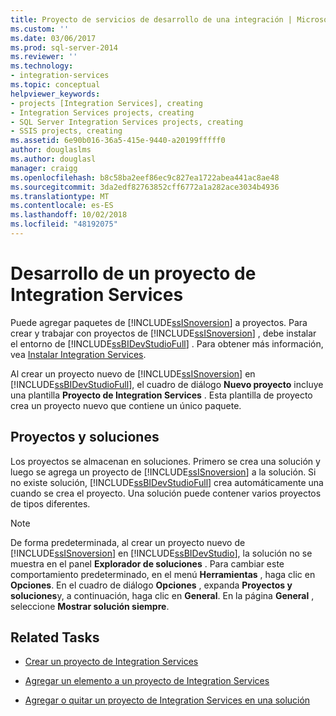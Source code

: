```yaml
---
title: Proyecto de servicios de desarrollo de una integración | Microsoft Docs
ms.custom: ''
ms.date: 03/06/2017
ms.prod: sql-server-2014
ms.reviewer: ''
ms.technology:
- integration-services
ms.topic: conceptual
helpviewer_keywords:
- projects [Integration Services], creating
- Integration Services projects, creating
- SQL Server Integration Services projects, creating
- SSIS projects, creating
ms.assetid: 6e90b016-36a5-415e-9440-a20199fffff0
author: douglaslms
ms.author: douglasl
manager: craigg
ms.openlocfilehash: b8c58ba2eef86ec9c827ea1722abea441ac8ae48
ms.sourcegitcommit: 3da2edf82763852cff6772a1a282ace3034b4936
ms.translationtype: MT
ms.contentlocale: es-ES
ms.lasthandoff: 10/02/2018
ms.locfileid: "48192075"
---
```

# <a name="development-of-an-integration-services-project"></a>Desarrollo de un proyecto de Integration Services
  Puede agregar paquetes de [!INCLUDE[ssISnoversion](../includes/ssisnoversion-md.md)] a proyectos. Para crear y trabajar con proyectos de [!INCLUDE[ssISnoversion](../includes/ssisnoversion-md.md)] , debe instalar el entorno de [!INCLUDE[ssBIDevStudioFull](../includes/ssbidevstudiofull-md.md)] . Para obtener más información, vea [Instalar Integration Services](install-windows/install-integration-services.md).  
  
 Al crear un proyecto nuevo de [!INCLUDE[ssISnoversion](../includes/ssisnoversion-md.md)] en [!INCLUDE[ssBIDevStudioFull](../includes/ssbidevstudiofull-md.md)], el cuadro de diálogo **Nuevo proyecto** incluye una plantilla **Proyecto de Integration Services** . Esta plantilla de proyecto crea un proyecto nuevo que contiene un único paquete.  
  
## <a name="projects-and-solutions"></a>Proyectos y soluciones  
 Los proyectos se almacenan en soluciones. Primero se crea una solución y luego se agrega un proyecto de [!INCLUDE[ssISnoversion](../includes/ssisnoversion-md.md)] a la solución. Si no existe solución, [!INCLUDE[ssBIDevStudioFull](../includes/ssbidevstudiofull-md.md)] crea automáticamente una cuando se crea el proyecto. Una solución puede contener varios proyectos de tipos diferentes.  
  
> [!NOTE]  
>  De forma predeterminada, al crear un proyecto nuevo de [!INCLUDE[ssISnoversion](../includes/ssisnoversion-md.md)] en [!INCLUDE[ssBIDevStudio](../includes/ssbidevstudio-md.md)], la solución no se muestra en el panel **Explorador de soluciones** . Para cambiar este comportamiento predeterminado, en el menú **Herramientas** , haga clic en **Opciones**. En el cuadro de diálogo **Opciones** , expanda **Proyectos y soluciones**y, a continuación, haga clic en **General**. En la página **General** , seleccione **Mostrar solución siempre**.  
  
## <a name="related-tasks"></a>Related Tasks  
  
-   [Crear un proyecto de Integration Services](../../2014/integration-services/create-a-new-integration-services-project.md)  
  
-   [Agregar un elemento a un proyecto de Integration Services](../../2014/integration-services/add-an-item-to-an-integration-services-project.md)  
  
-   [Agregar o quitar un proyecto de Integration Services en una solución](../../2014/integration-services/add-or-remove-an-integration-services-project-in-a-solution.md)  
  
  
